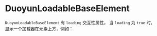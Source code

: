 # DuoyunLoadableBaseElement

`DuoyunLoadableBaseElement` 有 `loading` 交互性属性，
当 `loading` 为 `true` 时，显示一个加载器在元素上方，例如：

<gbp-example
  name="dy-card"
  props='{"style": "width: 250px;", "loading": true, "avatar": "https://api.dicebear.com/5.x/bottts-neutral/svg", "preview": "https://picsum.photos/400/300", "header": "This is Card"}'
  html="Fugiat do laboris ad officia in anim qui mollit nulla reprehenderit pariatur anim sunt."
  src="https://esm.sh/duoyun-ui/elements/card"></gbp-example>
